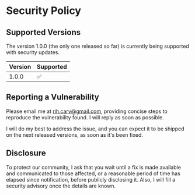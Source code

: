 # Security Policy

## Supported Versions

The version 1.0.0 (the only one released so far) is currently being supported with security updates.

| Version | Supported          |
| ------- | ------------------ |
| 1.0.0   | :white_check_mark: |

## Reporting a Vulnerability

Please email me at rih.carv@gmail.com, providing concise steps to reproduce the vulnerability found.
I will reply as soon as possible.

I will do my best to address the issue, and you can expect it to be shipped on the next released
versions, as soon as it's been fixed.

## Disclosure

To protect our community, I ask that you wait until a fix is made available and communicated to
those affected, or a reasonable period of time has elapsed since notification, before publicly
disclosing it. Also, I will fill a security advisory once the details are known.
